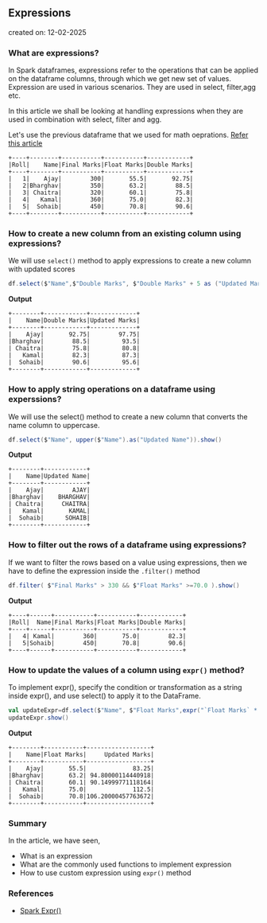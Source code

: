 ## Expressions 
created on: 12-02-2025
### What are expressions?
In Spark dataframes, expressions refer to the operations that can be applied on the dataframe columns, through which we get new set of values.
Expression are used in various scenarios. They are used in select, filter,agg etc.

In this article we shall be looking at handling expressions when they are used in combination with select, filter and agg. 

Let's use the previous dataframe that we used for math oeprations. [Refer this article](mathOps.md)
```text
+----+--------+-----------+-----------+------------+
|Roll|    Name|Final Marks|Float Marks|Double Marks|
+----+--------+-----------+-----------+------------+
|   1|    Ajay|        300|       55.5|       92.75|
|   2|Bharghav|        350|       63.2|        88.5|
|   3| Chaitra|        320|       60.1|        75.8|
|   4|   Kamal|        360|       75.0|        82.3|
|   5|  Sohaib|        450|       70.8|        90.6|
+----+--------+-----------+-----------+------------+
```
### How to create a new column from an existing column using expressions?
We will use `select()` method to apply expressions to create a new column with updated scores
```scala
df.select($"Name",$"Double Marks", $"Double Marks" + 5 as ("Updated Marks")).show()
```
**Output**
```text
+--------+------------+-------------+
|    Name|Double Marks|Updated Marks|
+--------+------------+-------------+
|    Ajay|       92.75|        97.75|
|Bharghav|        88.5|         93.5|
| Chaitra|        75.8|         80.8|
|   Kamal|        82.3|         87.3|
|  Sohaib|        90.6|         95.6|
+--------+------------+-------------+
```
### How to apply string operations on a dataframe using experssions?
We will use the select() method to create a new column that converts the name column to uppercase.
```scala
df.select($"Name", upper($"Name").as("Updated Name")).show()
```
**Output**
```text
+--------+------------+
|    Name|Updated Name|
+--------+------------+
|    Ajay|        AJAY|
|Bharghav|    BHARGHAV|
| Chaitra|     CHAITRA|
|   Kamal|       KAMAL|
|  Sohaib|      SOHAIB|
+--------+------------+
```
### How to filter out the rows of a dataframe using expressions?
If we want to filter the rows based on a value using expressions, then we have to define the expression inside the `.filter()` method
```scala
df.filter( $"Final Marks" > 330 && $"Float Marks" >=70.0 ).show()
```
**Output**
```text
+----+------+-----------+-----------+------------+
|Roll|  Name|Final Marks|Float Marks|Double Marks|
+----+------+-----------+-----------+------------+
|   4| Kamal|        360|       75.0|        82.3|
|   5|Sohaib|        450|       70.8|        90.6|
+----+------+-----------+-----------+------------+
```

### How to update the values of a column using `expr()` method?
To implement expr(), specify the condition or transformation as a string inside expr(), 
and use select() to apply it to the DataFrame.

```scala
val updateExpr=df.select($"Name", $"Float Marks",expr("`Float Marks` * 1.5 as `Updated Marks`"))
updateExpr.show()
```
**Output**
```text
+--------+-----------+------------------+
|    Name|Float Marks|     Updated Marks|
+--------+-----------+------------------+
|    Ajay|       55.5|             83.25|
|Bharghav|       63.2| 94.80000114440918|
| Chaitra|       60.1| 90.14999771118164|
|   Kamal|       75.0|             112.5|
|  Sohaib|       70.8|106.20000457763672|
+--------+-----------+------------------+
```

### Summary
In the article, we have seen,
- What is an expression
- What are the commonly used functions to implement expression
- How to use custom expression using `expr()` method

### References
- [Spark Expr()](https://spark.apache.org/docs/latest/api/python/reference/pyspark.sql/api/pyspark.sql.functions.expr.html)
